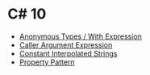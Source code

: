 # C# 10

 - [Anonymous Types / With Expression](/csharp/10/AnonymousTypesWithExpression)
 - [Caller Argument Expression](/csharp/10/CallerArgumentExpression)
 - [Constant Interpolated Strings](/csharp/10/ConstantInterpolatedStrings) 
 - [Property Pattern](/csharp/10/PropertyPattern)



